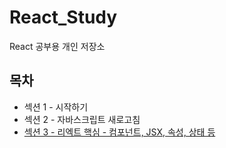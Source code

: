 # React_Study

React 공부용 개인 저장소

## 목차
<ul>
  <li>섹션 1 - 시작하기</li>
  <li>섹션 2 - 자바스크립트 새로고침</li>
  <li><a href="https://github.com/songsurl00/React_Study/Section_3">섹션 3 - 리엑트 핵심 - 컴포넌트, JSX, 속성, 상태 등</a></li>
</ul>